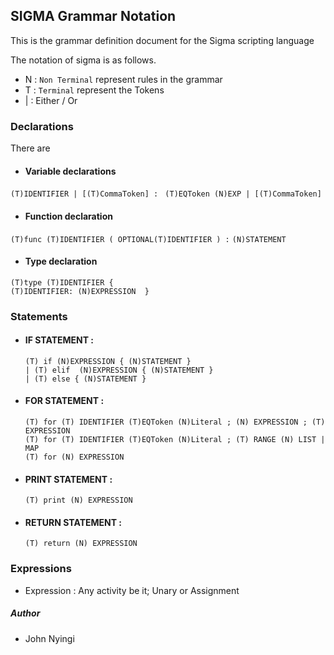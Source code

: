 ## SIGMA Grammar Notation
This is the grammar definition document for the Sigma scripting language

The notation of sigma is as follows.
- N : `Non Terminal` represent rules in the grammar
- T : `Terminal` represent the Tokens
- | : Either / Or

### Declarations
There are 

* #### Variable declarations 
 `(T)IDENTIFIER | [(T)CommaToken] :`
                ` (T)EQToken (N)EXP | [(T)CommaToken]`

* ####  Function declaration 
 `(T)func (T)IDENTIFIER ( OPTIONAL(T)IDENTIFIER ) :`
                `(N)STATEMENT `

* #### Type declaration 
 `(T)type (T)IDENTIFIER {` \
    `(T)IDENTIFIER: (N)EXPRESSION  }`

### Statements

- #### IF STATEMENT : 
    `(T) if (N)EXPRESSION { (N)STATEMENT } ` \
    `| (T) elif  (N)EXPRESSION { (N)STATEMENT }  ` \
    `| (T) else { (N)STATEMENT }`
- #### FOR STATEMENT : 
    `(T) for (T) IDENTIFIER (T)EQToken (N)Literal ; (N) EXPRESSION ; (T) EXPRESSION ` \
    `(T) for (T) IDENTIFIER (T)EQToken (N)Literal ; (T) RANGE (N) LIST | MAP ` \
    `(T) for (N) EXPRESSION `
- #### PRINT STATEMENT : 
    `(T) print (N) EXPRESSION`

- #### RETURN STATEMENT : 
    `(T) return (N) EXPRESSION`


### Expressions
- Expression : Any activity be it; Unary or Assignment

##### Author
- John Nyingi